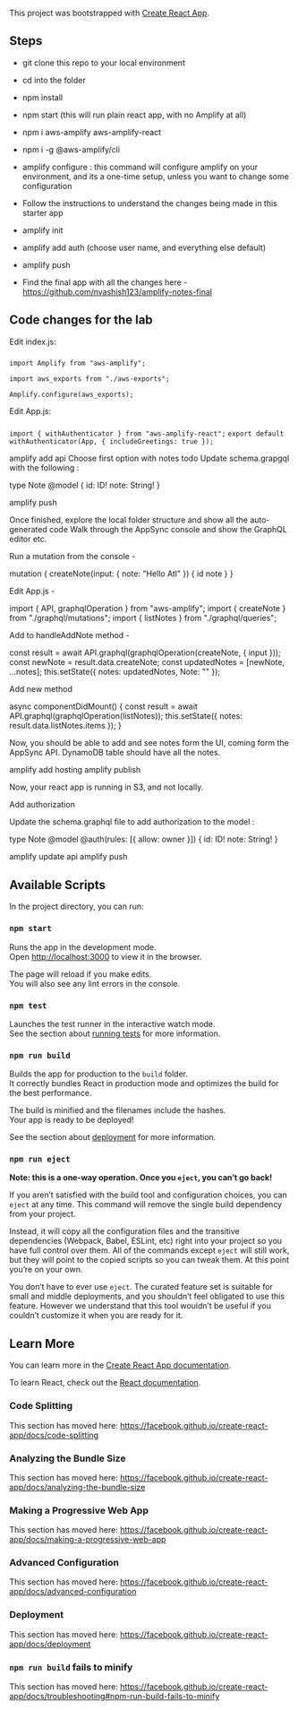 This project was bootstrapped with [Create React App](https://github.com/facebook/create-react-app).


## Steps


- git clone this repo to your local environment
- cd into the folder
- npm install
- npm start (this will run plain react app, with no Amplify at all)
- npm i aws-amplify aws-amplify-react
- npm i -g @aws-amplify/cli
- amplify configure : this command will configure amplify on your environment, and its a one-time setup, unless you want to change some configuration
- Follow the instructions to understand the changes being made in this starter app
- amplify init
- amplify add auth (choose user name, and everything else default)
- amplify push

- Find the final app with all the changes here - https://github.com/nvashish123/amplify-notes-final

## Code changes for the lab

Edit index.js:

###
`import Amplify from "aws-amplify";`

`import aws_exports from "./aws-exports";`

`Amplify.configure(aws_exports);`


Edit App.js:

###
`import { withAuthenticator } from "aws-amplify-react";`
`export default withAuthenticator(App, { includeGreetings: true });`


amplify add api
Choose first option with notes todo 
Update schema.grapgql with the following : 

type Note @model {
id: ID!
note: String!
}



amplify push

Once finished, explore the local folder structure and show all the auto-generated code
Walk through the AppSync console and show the GraphQL editor etc.

Run a mutation from the console - 

mutation {
  createNote(input: {
    note: "Hello Atl"
  }) {
    id
    note
  }
}

Edit App.js - 

import { API, graphqlOperation } from "aws-amplify";
import { createNote } from "./graphql/mutations";
import { listNotes } from "./graphql/queries";

Add to handleAddNote method - 

const result = await API.graphql(graphqlOperation(createNote, { input }));
const newNote = result.data.createNote;
const updatedNotes = [newNote, ...notes];
this.setState({ notes: updatedNotes, Note: "" });


Add new method

async componentDidMount() {
const result = await API.graphql(graphqlOperation(listNotes));
this.setState({ notes: result.data.listNotes.items });
}


Now, you should be able to add and see notes form the UI, coming form the AppSync API. DynamoDB table should have all the notes. 

amplify add hosting
amplify publish

Now, your react app is running in S3, and not locally. 

Add authorization

Update the schema.graphql file to add authorization to the model : 

type Note @model @auth(rules: [{ allow: owner }]) {
  id: ID!
  note: String!
}

amplify update api
amplify push


## Available Scripts

In the project directory, you can run:

### `npm start`

Runs the app in the development mode.<br>
Open [http://localhost:3000](http://localhost:3000) to view it in the browser.

The page will reload if you make edits.<br>
You will also see any lint errors in the console.

### `npm test`

Launches the test runner in the interactive watch mode.<br>
See the section about [running tests](https://facebook.github.io/create-react-app/docs/running-tests) for more information.

### `npm run build`

Builds the app for production to the `build` folder.<br>
It correctly bundles React in production mode and optimizes the build for the best performance.

The build is minified and the filenames include the hashes.<br>
Your app is ready to be deployed!

See the section about [deployment](https://facebook.github.io/create-react-app/docs/deployment) for more information.

### `npm run eject`

**Note: this is a one-way operation. Once you `eject`, you can’t go back!**

If you aren’t satisfied with the build tool and configuration choices, you can `eject` at any time. This command will remove the single build dependency from your project.

Instead, it will copy all the configuration files and the transitive dependencies (Webpack, Babel, ESLint, etc) right into your project so you have full control over them. All of the commands except `eject` will still work, but they will point to the copied scripts so you can tweak them. At this point you’re on your own.

You don’t have to ever use `eject`. The curated feature set is suitable for small and middle deployments, and you shouldn’t feel obligated to use this feature. However we understand that this tool wouldn’t be useful if you couldn’t customize it when you are ready for it.

## Learn More

You can learn more in the [Create React App documentation](https://facebook.github.io/create-react-app/docs/getting-started).

To learn React, check out the [React documentation](https://reactjs.org/).

### Code Splitting

This section has moved here: https://facebook.github.io/create-react-app/docs/code-splitting

### Analyzing the Bundle Size

This section has moved here: https://facebook.github.io/create-react-app/docs/analyzing-the-bundle-size

### Making a Progressive Web App

This section has moved here: https://facebook.github.io/create-react-app/docs/making-a-progressive-web-app

### Advanced Configuration

This section has moved here: https://facebook.github.io/create-react-app/docs/advanced-configuration

### Deployment

This section has moved here: https://facebook.github.io/create-react-app/docs/deployment

### `npm run build` fails to minify

This section has moved here: https://facebook.github.io/create-react-app/docs/troubleshooting#npm-run-build-fails-to-minify
